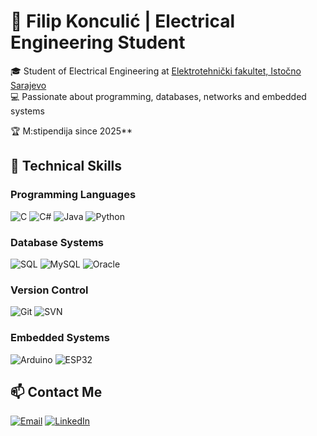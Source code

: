 # 🚀 Filip Konculić | Electrical Engineering Student

🎓 Student of Electrical Engineering at [Elektrotehnički fakultet, Istočno Sarajevo](https://www.etf.ues.rs.ba/)  
💻 Passionate about programming, databases, networks and embedded systems

🏆 M:stipendija since 2025**  

## 🔧 Technical Skills

### Programming Languages
![C](https://img.shields.io/badge/C-00599C?style=flat&logo=c&logoColor=white)
![C#](https://img.shields.io/badge/C%23-239120?style=flat&logo=c-sharp&logoColor=white)
![Java](https://img.shields.io/badge/Java-007396?style=flat&logo=java&logoColor=white)
![Python](https://img.shields.io/badge/Python-3776AB?style=flat&logo=python&logoColor=white)

### Database Systems
![SQL](https://img.shields.io/badge/SQL-4479A1?style=flat&logo=postgresql&logoColor=white)
![MySQL](https://img.shields.io/badge/MySQL-4479A1?style=flat&logo=mysql&logoColor=white)
![Oracle](https://img.shields.io/badge/Oracle_SQL-F80000?style=flat&logo=oracle&logoColor=white)

### Version Control
![Git](https://img.shields.io/badge/Git-F05032?style=flat&logo=git&logoColor=white)
![SVN](https://img.shields.io/badge/Subversion-809CC9?style=flat&logo=subversion&logoColor=white)

### Embedded Systems
![Arduino](https://img.shields.io/badge/Arduino-00979D?style=flat&logo=arduino&logoColor=white)
![ESP32](https://img.shields.io/badge/ESP32-E7352C?style=flat&logo=espressif&logoColor=white)

## 📫 Contact Me

[![Email](https://img.shields.io/badge/Email-D14836?style=flat&logo=gmail&logoColor=white)](mailto:konculicfilip@gmail.com)
[![LinkedIn](https://img.shields.io/badge/LinkedIn-0077B5?style=flat&logo=linkedin&logoColor=white)](https://www.linkedin.com/in/filip-konculić-77771b255/)
